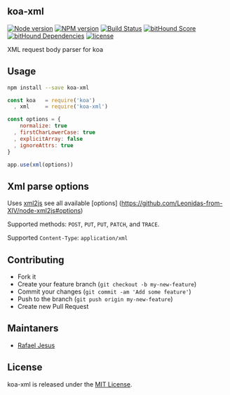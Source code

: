 ## koa-xml
[![Node version](https://img.shields.io/node/v/latest-version.svg?style=flat-square)](https://npmjs.org/package/koa-xml)
[![NPM version](http://img.shields.io/npm/v/koa-xml.svg?style=flat-square)](https://www.npmjs.org/package/koa-xml)
[![Build Status](https://img.shields.io/travis/rafaeljesus/koa-xml/master.svg?style=flat-square)](https://travis-ci.org/rafaeljesus/koa-xml)
[![bitHound Score](https://www.bithound.io/github/rafaeljesus/koa-xml/badges/score.svg)](https://www.bithound.io/github/rafaeljesus/koa-xml)
[![bitHound Dependencies](https://www.bithound.io/github/rafaeljesus/koa-xml/badges/dependencies.svg)](https://www.bithound.io/github/rafaeljesus/koa-xml/master/dependencies/npm)
[![license](http://img.shields.io/badge/license-MIT-brightgreen.svg?style=flat-square)](https://github.com/rafaeljesus/koa-xml/blob/master/LICENSE)


XML request body parser for koa

## Usage

```bash
npm install --save koa-xml
```

```js
const koa   = require('koa')
  , xml     = require('koa-xml')

const options = {
    normalize: true
  , firstCharLowerCase: true
  , explicitArray: false
  , ignoreAttrs: true
}

app.use(xml(options))
```

## Xml parse options
Uses [xml2js](https://github.com/Leonidas-from-XIV/node-xml2js) see all available [options] (https://github.com/Leonidas-from-XIV/node-xml2js#options)

Supported methods: `POST`, `PUT`, `PUT`, `PATCH`, and `TRACE`.

Supported `Content-Type`: `application/xml`

## Contributing
- Fork it
- Create your feature branch (`git checkout -b my-new-feature`)
- Commit your changes (`git commit -am 'Add some feature'`)
- Push to the branch (`git push origin my-new-feature`)
- Create new Pull Request

## Maintaners

* [Rafael Jesus](https://github.com/rafaeljesus)

## License
koa-xml is released under the [MIT License](http://www.opensource.org/licenses/MIT).
